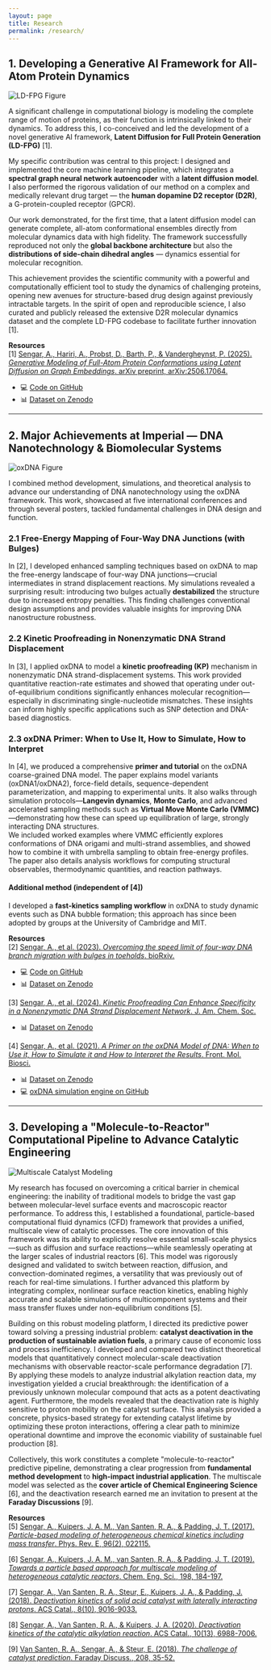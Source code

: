 ```yaml
---
layout: page
title: Research
permalink: /research/
---
```


## 1. Developing a Generative AI Framework for All-Atom Protein Dynamics

![LD-FPG Figure](/images/LDFPG.png)

A significant challenge in computational biology is modeling the complete range of motion of proteins, as their function is intrinsically linked to their dynamics. To address this, I co-conceived and led the development of a novel generative AI framework, **Latent Diffusion for Full Protein Generation (LD-FPG)** [1].  

My specific contribution was central to this project: I designed and implemented the core machine learning pipeline, which integrates a **spectral graph neural network autoencoder** with a **latent diffusion model**. I also performed the rigorous validation of our method on a complex and medically relevant drug target — the **human dopamine D2 receptor (D2R)**, a G-protein-coupled receptor (GPCR).

Our work demonstrated, for the first time, that a latent diffusion model can generate complete, all-atom conformational ensembles directly from molecular dynamics data with high fidelity. The framework successfully reproduced not only the **global backbone architecture** but also the **distributions of side-chain dihedral angles** — dynamics essential for molecular recognition.

This achievement provides the scientific community with a powerful and computationally efficient tool to study the dynamics of challenging proteins, opening new avenues for structure-based drug design against previously intractable targets. In the spirit of open and reproducible science, I also curated and publicly released the extensive D2R molecular dynamics dataset and the complete LD-FPG codebase to facilitate further innovation [1].

**Resources**  
[1] [Sengar, A., Hariri, A., Probst, D., Barth, P., & Vandergheynst, P. (2025). *Generative Modeling of Full-Atom Protein Conformations using Latent Diffusion on Graph Embeddings*. arXiv preprint, arXiv:2506.17064.](https://doi.org/10.48550/arXiv.2506.17064)  
- 💻 [Code on GitHub](https://github.com/adityasengar/LD-FPG/tree/main)  
- 📊 [Dataset on Zenodo](https://zenodo.org/records/15479781)

---

## 2. Major Achievements at Imperial — DNA Nanotechnology & Biomolecular Systems

![oxDNA Figure](/images/oxdna.jpg)

I combined method development, simulations, and theoretical analysis to advance our understanding of DNA nanotechnology using the oxDNA framework. This work, showcased at five international conferences and through several posters, tackled fundamental challenges in DNA design and function.

### 2.1 Free-Energy Mapping of Four-Way DNA Junctions (with Bulges)
In [2], I developed enhanced sampling techniques based on oxDNA to map the free-energy landscape of four-way DNA junctions—crucial intermediates in strand displacement reactions. My simulations revealed a surprising result: introducing two bulges actually **destabilized** the structure due to increased entropy penalties. This finding challenges conventional design assumptions and provides valuable insights for improving DNA nanostructure robustness.

### 2.2 Kinetic Proofreading in Nonenzymatic DNA Strand Displacement
In [3], I applied oxDNA to model a **kinetic proofreading (KP)** mechanism in nonenzymatic DNA strand-displacement systems. This work provided quantitative reaction-rate estimates and showed that operating under out-of-equilibrium conditions significantly enhances molecular recognition—especially in discriminating single-nucleotide mismatches. These insights can inform highly specific applications such as SNP detection and DNA-based diagnostics.

### 2.3 oxDNA Primer: When to Use It, How to Simulate, How to Interpret
In [4], we produced a comprehensive **primer and tutorial** on the oxDNA coarse-grained DNA model. The paper explains model variants (oxDNA1/oxDNA2), force-field details, sequence-dependent parameterization, and mapping to experimental units. It also walks through simulation protocols—**Langevin dynamics**, **Monte Carlo**, and advanced accelerated sampling methods such as **Virtual Move Monte Carlo (VMMC)**—demonstrating how these can speed up equilibration of large, strongly interacting DNA structures.  
We included worked examples where VMMC efficiently explores conformations of DNA origami and multi-strand assemblies, and showed how to combine it with umbrella sampling to obtain free-energy profiles. The paper also details analysis workflows for computing structural observables, thermodynamic quantities, and reaction pathways.

#### Additional method (independent of [4])  
I developed a **fast-kinetics sampling workflow** in oxDNA to study dynamic events such as DNA bubble formation; this approach has since been adopted by groups at the University of Cambridge and MIT.

**Resources**  
[2] [Sengar, A., et al. (2023). *Overcoming the speed limit of four-way DNA branch migration with bulges in toeholds*. bioRxiv.](https://www.biorxiv.org/content/10.1101/2023.05.15.540824v1)  
- 💻 [Code on GitHub](https://github.com/adityasengar/Four_way_BM)  
- 📊 [Dataset on Zenodo](https://zenodo.org/records/15623394)  

[3] [Sengar, A., et al. (2024). *Kinetic Proofreading Can Enhance Specificity in a Nonenzymatic DNA Strand Displacement Network*. J. Am. Chem. Soc.](https://pubs.acs.org/doi/full/10.1021/jacs.3c14673)  
- 📊 [Dataset on Zenodo](https://zenodo.org/records/8132461)  

[4] [Sengar, A., et al. (2021). *A Primer on the oxDNA Model of DNA: When to Use it, How to Simulate it and How to Interpret the Results*. Front. Mol. Biosci.](https://www.frontiersin.org/journals/molecular-biosciences/articles/10.3389/fmolb.2021.693710/full)  
- 📊 [Dataset on Zenodo](https://zenodo.org/records/4809769)  
- 💻 [oxDNA simulation engine on GitHub](https://github.com/lorenzo-rovigatti/oxDNA)

---

## 3. Developing a "Molecule-to-Reactor" Computational Pipeline to Advance Catalytic Engineering

![Multiscale Catalyst Modeling](/images/reactor.jpg)

My research has focused on overcoming a critical barrier in chemical engineering: the inability of traditional models to bridge the vast gap between molecular-level surface events and macroscopic reactor performance. To address this, I established a foundational, particle-based computational fluid dynamics (CFD) framework that provides a unified, multiscale view of catalytic processes. The core innovation of this framework was its ability to explicitly resolve essential small-scale physics—such as diffusion and surface reactions—while seamlessly operating at the larger scales of industrial reactors [6]. This model was rigorously designed and validated to switch between reaction, diffusion, and convection-dominated regimes, a versatility that was previously out of reach for real-time simulations. I further advanced this platform by integrating complex, nonlinear surface reaction kinetics, enabling highly accurate and scalable simulations of multicomponent systems and their mass transfer fluxes under non-equilibrium conditions [5].

Building on this robust modeling platform, I directed its predictive power toward solving a pressing industrial problem: **catalyst deactivation in the production of sustainable aviation fuels**, a primary cause of economic loss and process inefficiency. I developed and compared two distinct theoretical models that quantitatively connect molecular-scale deactivation mechanisms with observable reactor-scale performance degradation [7]. By applying these models to analyze industrial alkylation reaction data, my investigation yielded a crucial breakthrough: the identification of a previously unknown molecular compound that acts as a potent deactivating agent. Furthermore, the models revealed that the deactivation rate is highly sensitive to proton mobility on the catalyst surface. This analysis provided a concrete, physics-based strategy for extending catalyst lifetime by optimizing these proton interactions, offering a clear path to minimize operational downtime and improve the economic viability of sustainable fuel production [8].

Collectively, this work constitutes a complete "molecule-to-reactor" predictive pipeline, demonstrating a clear progression from **fundamental method development** to **high-impact industrial application**. The multiscale model was selected as the **cover article of Chemical Engineering Science** [6], and the deactivation research earned me an invitation to present at the **Faraday Discussions** [9].

**Resources**  
[5] [Sengar, A., Kuipers, J. A. M., Van Santen, R. A., & Padding, J. T. (2017). *Particle-based modeling of heterogeneous chemical kinetics including mass transfer*. Phys. Rev. E, 96(2), 022115.](https://doi.org/10.1103/PhysRevE.96.022115)  

[6] [Sengar, A., Kuipers, J. A. M., van Santen, R. A., & Padding, J. T. (2019). *Towards a particle based approach for multiscale modeling of heterogeneous catalytic reactors*. Chem. Eng. Sci., 198, 184-197.](https://www.sciencedirect.com/science/article/pii/S0009250918307607)

[7] [Sengar, A., Van Santen, R. A., Steur, E., Kuipers, J. A., & Padding, J. (2018). *Deactivation kinetics of solid acid catalyst with laterally interacting protons*. ACS Catal., 8(10), 9016-9033.](https://pubs.acs.org/doi/10.1021/acscatal.8b01511) 

[8] [Sengar, A., Van Santen, R. A., & Kuipers, J. A. (2020). *Deactivation kinetics of the catalytic alkylation reaction*. ACS Catal., 10(13), 6988-7006.](https://pubs.acs.org/doi/10.1021/acscatal.0c00932)

[9] [Van Santen, R. A., Sengar, A., & Steur, E. (2018). *The challenge of catalyst prediction*. Faraday Discuss., 208, 35-52.](https://pubs.rsc.org/en/content/articlelanding/2018/fd/c7fd00208d)
